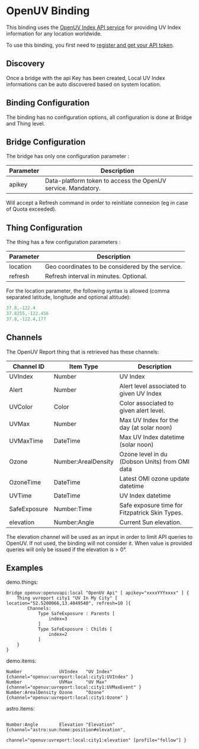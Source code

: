 # OpenUV Binding

This binding uses the [OpenUV Index API service](https://www.openuv.io/) for providing UV Index information for any location worldwide.

To use this binding, you first need to [register and get your API token](https://www.openuv.io/auth/google).

## Discovery

Once a bridge with the api Key has been created, Local UV Index informations can be auto discovered based on system location.

## Binding Configuration

The binding has no configuration options, all configuration is done at Bridge and Thing level.

## Bridge Configuration

The bridge has only one configuration parameter :

| Parameter | Description                                                  |
|-----------|--------------------------------------------------------------|
| apikey    | Data-platform token to access the OpenUV service. Mandatory. |

Will accept a Refresh command in order to reinitiate connexion (eg in case of Quota exceeded).

## Thing Configuration

The thing has a few configuration parameters :

| Parameter | Description                                                  |
|-----------|--------------------------------------------------------------|
| location  | Geo coordinates to be considered by the service.             |
| refresh   | Refresh interval in minutes. Optional.                       |

For the location parameter, the following syntax is allowed (comma separated latitude, longitude and optional altitude):

```java
37.8,-122.4
37.8255,-122.456
37.8,-122.4,177
```

## Channels

The OpenUV Report thing that is retrieved has these channels:

| Channel ID   | Item Type           | Description                                     |
|--------------|---------------------|-------------------------------------------------|
| UVIndex      | Number              | UV Index                                        |
| Alert        | Number              | Alert level associated to given UV Index        |
| UVColor      | Color               | Color associated to given alert level.          |
| UVMax        | Number              | Max UV Index for the day (at solar noon)        |
| UVMaxTime    | DateTime            | Max UV Index datetime (solar noon)              |
| Ozone        | Number:ArealDensity | Ozone level in du (Dobson Units) from OMI data  |
| OzoneTime    | DateTime            | Latest OMI ozone update datetime                |
| UVTime       | DateTime            | UV Index datetime                               |
| SafeExposure | Number:Time         | Safe exposure time for Fitzpatrick Skin Types.  |
| elevation    | Number:Angle        | Current Sun elevation.                          |

The elevation channel will be used as an input in order to limit API queries to OpenUV. If not used, 
the binding will not consider it. When value is provided queries will only be issued if the elevation is > 0°.

## Examples

demo.things:

```xtend
Bridge openuv:openuvapi:local "OpenUV Api" [ apikey="xxxxYYYxxxx" ] {
    Thing uvreport city1 "UV In My City" [ location="52.5200066,13.4049540", refresh=10 ]{
        Channels:
            Type SafeExposure : Parents [       
                index=3
            ]
            Type SafeExposure : Childs [
                index=2
            ]
    }
}

```

demo.items:

```xtend
Number              UVIndex   "UV Index"  {channel="openuv:uvreport:local:city1:UVIndex" }
Number              UVMax     "UV Max"    {channel="openuv:uvreport:local:city1:UVMaxEvent" }
Number:ArealDensity Ozone     "Ozone"     {channel="openuv:uvreport:local:city1:Ozone" }
```

astro.items:

```xtend

Number:Angle        Elevation "Elevation" {channel="astro:sun:home:position#elevation",
                                           channel="openuv:uvreport:local:city1:elevation" [profile="follow"] }

```
